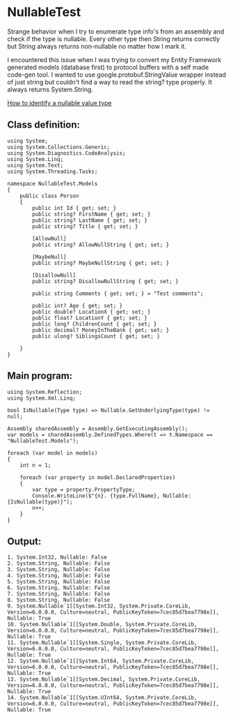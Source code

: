 # NullableTest

Strange behavior when I try to enumerate type info's from an assembly and check if the type is nullable. Every other type then String returns correctly but String always returns non-nullable no matter how I mark it.

I encountered this issue when I was trying to convert my Entity Framework generated models (database first) to protocol buffers with a self made code-gen tool. I wanted to use google.protobuf.StringValue wrapper instead of just string but couldn't find a way to read the string? type properly. It always returns System.String.

[How to identify a nullable value type
](https://learn.microsoft.com/en-us/dotnet/csharp/language-reference/builtin-types/nullable-value-types#how-to-identify-a-nullable-value-type)


## Class definition:
```
using System;
using System.Collections.Generic;
using System.Diagnostics.CodeAnalysis;
using System.Linq;
using System.Text;
using System.Threading.Tasks;

namespace NullableTest.Models
{
    public class Person
    {
        public int Id { get; set; }
        public string? FirstName { get; set; }
        public string? LastName { get; set; }
        public string? Title { get; set; }

        [AllowNull]
        public string? AllowNullString { get; set; }

        [MaybeNull]
        public string? MaybeNullString { get; set; }

        [DisallowNull]
        public string? DisallowNullString { get; set; }

        public string Comments { get; set; } = "Test comments";

        public int? Age { get; set; }
        public double? LocationX { get; set; }
        public float? LocationY { get; set; }
        public long? ChildrenCount { get; set; }
        public decimal? MoneyInTheBank { get; set; }
        public ulong? SiblingsCount { get; set; }
        
    }
}
```

## Main program:
```
using System.Reflection;
using System.Xml.Linq;

bool IsNullable(Type type) => Nullable.GetUnderlyingType(type) != null;

Assembly sharedAssembly = Assembly.GetExecutingAssembly();
var models = sharedAssembly.DefinedTypes.Where(t => t.Namespace == "NullableTest.Models");

foreach (var model in models)
{
    int n = 1;

    foreach (var property in model.DeclaredProperties)
    {
        var type = property.PropertyType;
        Console.WriteLine($"{n}. {type.FullName}, Nullable: {IsNullable(type)}");
        n++;
    }
}
```

## Output:
```
1. System.Int32, Nullable: False
2. System.String, Nullable: False
3. System.String, Nullable: False
4. System.String, Nullable: False
5. System.String, Nullable: False
6. System.String, Nullable: False
7. System.String, Nullable: False
8. System.String, Nullable: False
9. System.Nullable`1[[System.Int32, System.Private.CoreLib, Version=6.0.0.0, Culture=neutral, PublicKeyToken=7cec85d7bea7798e]], Nullable: True
10. System.Nullable`1[[System.Double, System.Private.CoreLib, Version=6.0.0.0, Culture=neutral, PublicKeyToken=7cec85d7bea7798e]], Nullable: True
11. System.Nullable`1[[System.Single, System.Private.CoreLib, Version=6.0.0.0, Culture=neutral, PublicKeyToken=7cec85d7bea7798e]], Nullable: True
12. System.Nullable`1[[System.Int64, System.Private.CoreLib, Version=6.0.0.0, Culture=neutral, PublicKeyToken=7cec85d7bea7798e]], Nullable: True
13. System.Nullable`1[[System.Decimal, System.Private.CoreLib, Version=6.0.0.0, Culture=neutral, PublicKeyToken=7cec85d7bea7798e]], Nullable: True
14. System.Nullable`1[[System.UInt64, System.Private.CoreLib, Version=6.0.0.0, Culture=neutral, PublicKeyToken=7cec85d7bea7798e]], Nullable: True
```
